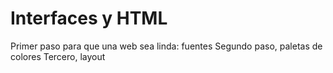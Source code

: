 # Interfaces y HTML
Primer paso para que una web sea linda: fuentes
Segundo paso, paletas de colores
Tercero, layout
